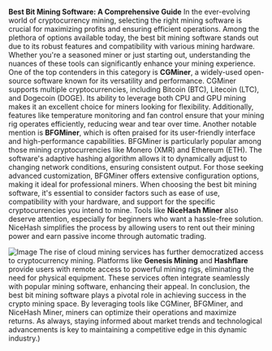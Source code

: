**Best Bit Mining Software: A Comprehensive Guide**
In the ever-evolving world of cryptocurrency mining, selecting the right mining software is crucial for maximizing profits and ensuring efficient operations. Among the plethora of options available today, the best bit mining software stands out due to its robust features and compatibility with various mining hardware. Whether you're a seasoned miner or just starting out, understanding the nuances of these tools can significantly enhance your mining experience.
One of the top contenders in this category is **CGMiner**, a widely-used open-source software known for its versatility and performance. CGMiner supports multiple cryptocurrencies, including Bitcoin (BTC), Litecoin (LTC), and Dogecoin (DOGE). Its ability to leverage both CPU and GPU mining makes it an excellent choice for miners looking for flexibility. Additionally, features like temperature monitoring and fan control ensure that your mining rig operates efficiently, reducing wear and tear over time.
Another notable mention is **BFGMiner**, which is often praised for its user-friendly interface and high-performance capabilities. BFGMiner is particularly popular among those mining cryptocurrencies like Monero (XMR) and Ethereum (ETH). The software's adaptive hashing algorithm allows it to dynamically adjust to changing network conditions, ensuring consistent output. For those seeking advanced customization, BFGMiner offers extensive configuration options, making it ideal for professional miners.
When choosing the best bit mining software, it's essential to consider factors such as ease of use, compatibility with your hardware, and support for the specific cryptocurrencies you intend to mine. Tools like **NiceHash Miner** also deserve attention, especially for beginners who want a hassle-free solution. NiceHash simplifies the process by allowing users to rent out their mining power and earn passive income through automatic trading.

![Image](https://github.com/user-attachments/assets/d7419ec9-dc67-403f-bf28-8faea5f1f74f)
The rise of cloud mining services has further democratized access to cryptocurrency mining. Platforms like **Genesis Mining** and **Hashflare** provide users with remote access to powerful mining rigs, eliminating the need for physical equipment. These services often integrate seamlessly with popular mining software, enhancing their appeal.
In conclusion, the best bit mining software plays a pivotal role in achieving success in the crypto mining space. By leveraging tools like CGMiner, BFGMiner, and NiceHash Miner, miners can optimize their operations and maximize returns. As always, staying informed about market trends and technological advancements is key to maintaining a competitive edge in this dynamic industry.)
